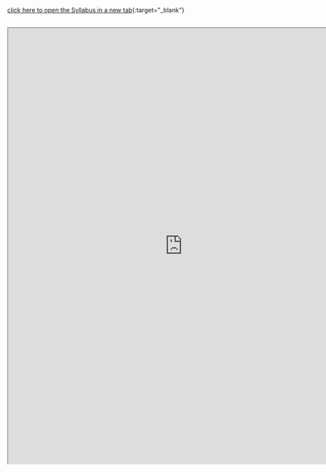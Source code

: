 [click here to open the Syllabus in a new tab](https://drive.google.com/file/d/1TA-1_cXGrkc1MbuOpJCUtXCy-7fzVRhF/view){:target="_blank"}

<br>

<iframe src="https://drive.google.com/file/d/1BqOJseZ8T0aVkCxZU1mQV8WyxfBix75s/preview" width="800" height="1000" allowfullscreen>
</iframe>